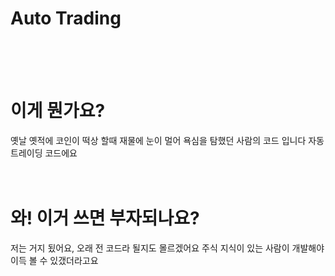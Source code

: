 # Auto Trading
<br><br><br>

  
# 이게 뭔가요?
옛날 옛적에 코인이 떡상 할때 재물에 눈이 멀어 욕심을 탐했던 사람의 코드 입니다
자동 트레이딩 코드에요<br><br><br>


  
# 와! 이거 쓰면 부자되나요?

저는 거지 됬어요, 오래 전 코드라 될지도 몰르겠어요
주식 지식이 있는 사람이 개발해야 이득 볼 수 있갰더라고요<br><br><br>



